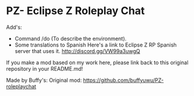 # PZ- Eclipse Z Roleplay Chat
Add's:
- Command /do (To describe the environment).
- Some translations to Spanish
Here's a link to Eclipse Z RP Spanish server that uses it. http://discord.gg/VW99a3uwgQ

If you make a mod based on my work here, please link back to this original repository in your README.md!

Made by Buffy's:
Original mod: https://github.com/buffyuwu/PZ-roleplaychat
